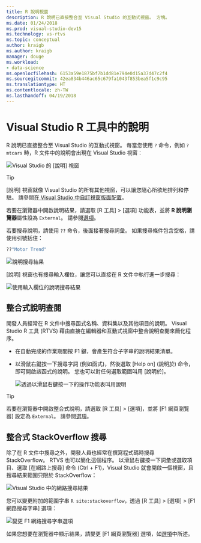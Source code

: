 ```yaml
---
title: R 說明視窗
description: R 說明已直接整合至 Visual Studio 的互動式視窗。 方塊。
ms.date: 01/24/2018
ms.prod: visual-studio-dev15
ms.technology: vs-rtvs
ms.topic: conceptual
author: kraigb
ms.author: kraigb
manager: douge
ms.workload:
- data-science
ms.openlocfilehash: 6153a59e1875bf7b1dd81e794e0d15a37d47c2f4
ms.sourcegitcommit: 42ea834b446ac65c679fa1043f853bea5f1c9c95
ms.translationtype: HT
ms.contentlocale: zh-TW
ms.lasthandoff: 04/19/2018
---
```

# <a name="help-in-r-tools-for-visual-studio"></a>Visual Studio R 工具中的說明

R 說明已直接整合至 Visual Studio 的互動式視窗。 每當您使用 `?` 命令，例如 `?mtcars` 時，R 文件中的說明會出現在 Visual Studio 視窗︰

![Visual Studio 的 [說明] 視窗](media/help-window.png)

> [!Tip]
> [說明] 視窗就像 Visual Studio 的所有其他視窗，可以讓您隨心所欲地排列和停駐。 請參閱[在 Visual Studio 中自訂視窗版面配置](../ide/customizing-window-layouts-in-visual-studio.md)。
>
> 若要在瀏覽器中開啟說明結果，請選取 [R 工具] > [選項] 功能表，並將 **R 說明瀏覽器**屬性設為 `External`。 請參閱[選項](options-for-r-tools-in-visual-studio.md)。

若要搜尋說明，請使用 `??` 命令，後面接著搜尋詞彙。 如果搜尋條件包含空格，請使用引號括住：

```R
??"Motor Trend"
```

![說明搜尋結果](media/help-search1.png)

[說明] 視窗也有搜尋輸入欄位，讓您可以直接在 R 文件中執行進一步搜尋︰

![使用輸入欄位的說明搜尋結果](media/help-search2.png)

## <a name="integrated-help-lookup"></a>整合式說明查閱

開發人員經常在 R 文件中搜尋函式名稱、資料集以及其他項目的說明。 Visual Studio R 工具 (RTVS) 藉由直接在編輯器和互動式視窗中整合說明查閱來簡化程序。

- 在自動完成的作業期間按 F1 鍵，會產生符合子字串的說明結果清單。
- 以滑鼠右鍵按一下搜尋字詞 (例如函式)，然後選取 [Help on] (說明於) 命令，即可開啟該函式的說明。 您也可以對任何選取範圍叫用 [說明於]。

    ![透過以滑鼠右鍵按一下的操作功能表叫用說明](media/help-right-click.png)

> [!Tip]
> 若要在瀏覽器中開啟整合式說明，請選取 [R 工具] > [選項]，並將 [F1 網頁瀏覽器] 設定為 `External`。 請參閱[選項](options-for-r-tools-in-visual-studio.md)。

## <a name="integrated-stackoverflow-search"></a>整合式 StackOverflow 搜尋

除了在 R 文件中搜尋之外，開發人員也經常在撰寫程式碼時搜尋 StackOverflow。 RTVS 也可以簡化這個程序。 以滑鼠右鍵按一下詞彙或選取項目、選取 [在網路上搜尋] 命令 (Ctrl + F1)，Visual Studio 就會開啟一個視窗，且搜尋結果範圍只限於 StackOverflow：

![Visual Studio 中的網路搜尋結果](media/help-web-search-results.png)

您可以變更附加的範圍字串 `R site:stackoverflow`，透過 [R 工具] > [選項] > [F1 網路搜尋字串] 選項︰

![變更 F1 網路搜尋字串選項](media/options-dialog.png)

如果您想要在瀏覽器中顯示結果，請變更 [F1 網頁瀏覽器] 選項，如[選項](options-for-r-tools-in-visual-studio.md)中所述。